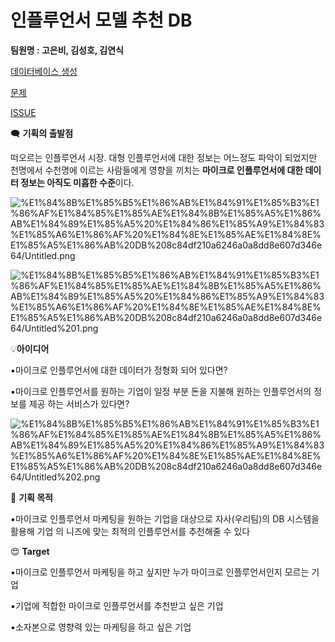 # 인플루언서 모델 추천 DB

**팀원명 : 고은비, 김성호, 김연식**

[데이터베이스 생성](https://github.com/seongho726/Influencer-matching-system/blob/main/CreateDB.md)


[문제 ](https://www.notion.so/f962c3755d544be2844092eb8fd76e85)

[ISSUE](https://www.notion.so/ISSUE-1d0b8c7924524fff96d805079873e9d0)

🗨️ **기획의 출발점**

떠오르는 인플루언서 시장. 대형 인플루언서에 대한 정보는 어느정도 파악이 되었지만 천명에서 수천명에 이르는 사람들에게 영향을 끼치는 **마이크로 인플루언서에 대한 데이터 정보는 아직도 미흡한 수준**이다.

![%E1%84%8B%E1%85%B5%E1%86%AB%E1%84%91%E1%85%B3%E1%86%AF%E1%84%85%E1%85%AE%E1%84%8B%E1%85%A5%E1%86%AB%E1%84%89%E1%85%A5%20%E1%84%86%E1%85%A9%E1%84%83%E1%85%A6%E1%86%AF%20%E1%84%8E%E1%85%AE%E1%84%8E%E1%85%A5%E1%86%AB%20DB%208c84df210a6246a0a8dd8e607d346e64/Untitled.png](%E1%84%8B%E1%85%B5%E1%86%AB%E1%84%91%E1%85%B3%E1%86%AF%E1%84%85%E1%85%AE%E1%84%8B%E1%85%A5%E1%86%AB%E1%84%89%E1%85%A5%20%E1%84%86%E1%85%A9%E1%84%83%E1%85%A6%E1%86%AF%20%E1%84%8E%E1%85%AE%E1%84%8E%E1%85%A5%E1%86%AB%20DB%208c84df210a6246a0a8dd8e607d346e64/Untitled.png)

![%E1%84%8B%E1%85%B5%E1%86%AB%E1%84%91%E1%85%B3%E1%86%AF%E1%84%85%E1%85%AE%E1%84%8B%E1%85%A5%E1%86%AB%E1%84%89%E1%85%A5%20%E1%84%86%E1%85%A9%E1%84%83%E1%85%A6%E1%86%AF%20%E1%84%8E%E1%85%AE%E1%84%8E%E1%85%A5%E1%86%AB%20DB%208c84df210a6246a0a8dd8e607d346e64/Untitled%201.png](%E1%84%8B%E1%85%B5%E1%86%AB%E1%84%91%E1%85%B3%E1%86%AF%E1%84%85%E1%85%AE%E1%84%8B%E1%85%A5%E1%86%AB%E1%84%89%E1%85%A5%20%E1%84%86%E1%85%A9%E1%84%83%E1%85%A6%E1%86%AF%20%E1%84%8E%E1%85%AE%E1%84%8E%E1%85%A5%E1%86%AB%20DB%208c84df210a6246a0a8dd8e607d346e64/Untitled%201.png)

💡**아이디어**

▪️마이크로 인플루언서에 대한 데이터가 정형화 되어 있다면?

▪️마이크로 인플루언서를 원하는 기업이 일정 부분 돈을 지불해 원하는 인플루언서의 정보를 제공 
    하는 서비스가 있다면?

![%E1%84%8B%E1%85%B5%E1%86%AB%E1%84%91%E1%85%B3%E1%86%AF%E1%84%85%E1%85%AE%E1%84%8B%E1%85%A5%E1%86%AB%E1%84%89%E1%85%A5%20%E1%84%86%E1%85%A9%E1%84%83%E1%85%A6%E1%86%AF%20%E1%84%8E%E1%85%AE%E1%84%8E%E1%85%A5%E1%86%AB%20DB%208c84df210a6246a0a8dd8e607d346e64/Untitled%202.png](%E1%84%8B%E1%85%B5%E1%86%AB%E1%84%91%E1%85%B3%E1%86%AF%E1%84%85%E1%85%AE%E1%84%8B%E1%85%A5%E1%86%AB%E1%84%89%E1%85%A5%20%E1%84%86%E1%85%A9%E1%84%83%E1%85%A6%E1%86%AF%20%E1%84%8E%E1%85%AE%E1%84%8E%E1%85%A5%E1%86%AB%20DB%208c84df210a6246a0a8dd8e607d346e64/Untitled%202.png)

💜 **기획 목적**

▪️마이크로 인플루언서 마케팅을 원하는 기업을 대상으로 자사(우리팀)의 DB 시스템을 활용해 기업    의 니즈에 맞는 최적의 인플루언서를 추천해줄 수 있다

 😍 **Target**

▪️마이크로 인플루언서 마케팅을 하고 싶지만 누가 마이크로 인플루언서인지 모르는 기업

▪️기업에 적합한 마이크로 인플루언서를 추천받고 싶은 기업

▪️소자본으로 영향력 있는 마케팅을 하고 싶은 기업
